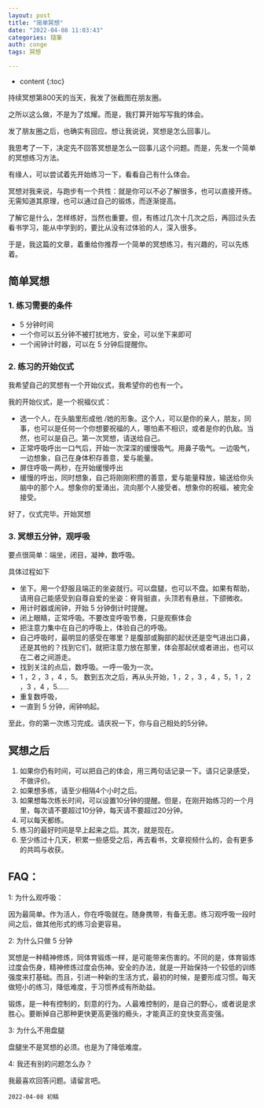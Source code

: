 ```yaml
---
layout: post
title: "简单冥想"
date: "2022-04-08 11:03:43"
categories: 隨筆
auth: conge
tags: 冥想

---
```

* content
{:toc}


持续冥想第800天的当天，我发了张截图在朋友圈。

之所以这么做，不是为了炫耀。而是，我打算开始写写我的体会。

发了朋友圈之后，也确实有回应。想让我说说，冥想是怎么回事儿。

我思考了一下，决定先不回答冥想是怎么一回事儿这个问题。而是，先发一个简单的冥想练习方法。

有缘人，可以尝试着先开始练习一下，看看自己有什么体会。

冥想对我来说，与跑步有一个共性：就是你可以不必了解很多，也可以直接开练。无需知道其原理，也可以通过自己的锻炼，而逐渐提高。

了解它是什么，怎样练好，当然也重要。但，有练过几次十几次之后，再回过头去看书学习，能从中学到的，要比从没有过体验的人，深入很多。

于是，我这篇的文章，着重给你推荐一个简单的冥想练习，有兴趣的，可以先练着。




## 简单冥想

### 1. 练习需要的条件

* 5 分钟时间
* 一个你可以五分钟不被打扰地方，安全，可以坐下来即可
* 一个闹钟计时器，可以在 5 分钟后提醒你。

### 2. 练习的开始仪式

我希望自己的冥想有一个开始仪式，我希望你的也有一个。

我的开始仪式，是一个祝福仪式：

* 选一个人，在头脑里形成他 /她的形象。这个人，可以是你的亲人，朋友，同事，也可以是任何一个你想要祝福的人，哪怕素不相识，或者是你的仇敌。当然，也可以是自己。第一次冥想，请送给自己。
* 正常呼吸呼出一口气后，开始一次深深的缓慢吸气。用鼻子吸气。一边吸气，一边想象，自己在身体积存善意，爱与能量。
* 屏住呼吸一两秒，在开始缓慢呼出
* 缓慢的呼出，同时想象，自己将刚刚积攒的善意，爱与能量释放，输送给你头脑中的那个人。想象你的爱涌出，流向那个人接受者。想象你的祝福，被完全接受。

好了，仪式完毕。开始冥想

### 3. 冥想五分钟，观呼吸

要点很简单：端坐，闭目，凝神，数呼吸。

具体过程如下

* 坐下。用一个舒服且端正的坐姿就行。可以盘腿，也可以不盘。如果有帮助，请用自己能感受到自尊自爱的坐姿：脊背挺直，头顶若有悬丝，下颌微收。
* 用计时器或闹钟，开始 5 分钟倒计时提醒。
* 闭上眼睛，正常呼吸。不要改变呼吸节奏，只是观察体会
* 把注意力集中在自己的呼吸上，体验自己的呼吸。
* 自己呼吸时，最明显的感受在哪里？是腹部或胸部的起伏还是空气进出口鼻，还是其他的？找到它们，就把注意力放在那里，体会那起伏或者进出，也可以在二者之间游走。
* 找到关注的点后，数呼吸。一呼一吸为一次。
* 1 ，2 ，3 ，4 ，5。 数到五次之后，再从头开始，1 ，2 ，3 ，4 ，5，1 ，2 ，3 ，4 ，5……
* 重复数呼吸，
* 一直到 5 分钟，闹钟响起。

至此，你的第一次练习完成。请庆祝一下，你与自己相处的5分钟。

## 冥想之后

1. 如果你仍有时间，可以把自己的体会，用三两句话记录一下。请只记录感受，不做评价。
2. 如果想多练，请至少相隔4个小时之后。
3. 如果想每次练长时间，可以设置10分钟的提醒。但是，在刚开始练习的一个月里，每次请不要超过10分钟，每天请不要超过20分钟。
4. 可以每天都练。
5. 练习的最好时间是早上起来之后。其次，就是现在。
6. 至少练过十几天，积累一些感受之后，再去看书，文章视频什么的，会有更多的共鸣与收获。

## FAQ：

1: 为什么观呼吸：

因为最简单。作为活人，你在呼吸就在。随身携带，有备无患。练习观呼吸一段时间之后，做其他形式的练习会更容易。

2: 为什么只做 5 分钟

冥想是一种精神修炼，同体育锻炼一样，是可能带来伤害的。不同的是，体育锻炼过度会伤身，精神修炼过度会伤神。安全的办法，就是一开始保持一个较低的训练强度来打基础。而且，引进一种新的生活方式，最初的时候，是要形成习惯。每天做短小的练习，降低难度，于习惯养成有所助益。

锻炼，是一种有控制的，刻意的行为。人最难控制的，是自己的野心，或者说是求胜心。要断掉自己那种更快更高更强的瘾头，才能真正的变快变高变强。

3: 为什么不用盘腿

盘腿坐不是冥想的必须。也是为了降低难度。

4: 我还有别的问题怎么办？

我最喜欢回答问题。请留言吧。


```
2022-04-08 初稿
```
